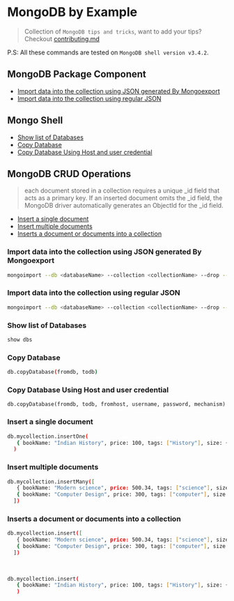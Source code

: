 # MongoDB by Example

> Collection of `MongoDB tips and tricks`, want to add your tips? Checkout [contributing.md](./contributing.md)

P.S: All these commands are tested on `MongoDB shell version v3.4.2`.
## MongoDB Package Component
* [Import data into the collection using JSON generated By Mongoexport](#import-data-into-the-collection-using-json-generated-by-mongoexport)
* [Import data into the collection using regular JSON](#import-data-into-the-collection-using-regular-json)

## Mongo Shell
   * [Show list of Databases](#show-list-of-databases)
   * [Copy Database](#copy-database)
   * [Copy Database Using Host and user credential](#copy-database-using-host-and-user-credential)

## MongoDB CRUD Operations
   > each document stored in a collection requires a unique _id field that acts as a primary key. 
   If an inserted document omits the _id field, the MongoDB driver automatically generates an ObjectId for the _id field.
   * [Insert a single document](#insert-a-single-document)
   * [Insert multiple documents](#insert-multiple-documents)
   * [Inserts a document or documents into a collection](#inserts-a-document-or-documents-into-a-collection)
   
   
<!--------------------- MongoDB Package Component --------------------------->
### Import data into the collection using JSON generated By Mongoexport
```sh
mongoimport --db <databaseName> --collection <collectionName> --drop --file <jsonFile>.json
```
### Import data into the collection using regular JSON
```sh
mongoimport --db <databaseName> --collection <collectionName> --drop --file <jsonFile>.json --jsonArray
```
<!----------- Mongo Shell----------------------------------------------------->
### Show list of Databases
```bash
show dbs
```
### Copy Database
```sh
db.copyDatabase(fromdb, todb)
```
### Copy Database Using Host and user credential
```
db.copyDatabase(fromdb, todb, fromhost, username, password, mechanism)
```
<!--------------------- MongoDB CRUD Operations --------------------------->

### Insert a single document

```bash
db.mycollection.insertOne(
   { bookName: "Indian History", price: 100, tags: ["History"], size: { h: 28, w: 35.5, uom: "cm" } }
  )
```

### Insert multiple documents

```bash
db.mycollection.insertMany([
   { bookName: "Modern science", price: 500.34, tags: ["science"], size: { h: 28, w: 35.5, uom: "cm" } },
   { bookName: "Computer Design", price: 300, tags: ["computer"], size: { h: 28, w: 35.5, uom: "cm" } },
  ])
```

### Inserts a document or documents into a collection
```bash
db.mycollection.insert([
   { bookName: "Modern science", price: 500.34, tags: ["science"], size: { h: 28, w: 35.5, uom: "cm" } },
   { bookName: "Computer Design", price: 300, tags: ["computer"], size: { h: 28, w: 35.5, uom: "cm" } },
  ])
    
    
  
db.mycollection.insert(
   { bookName: "Indian History", price: 100, tags: ["History"], size: { h: 28, w: 35.5, uom: "cm" } }
   )
```
